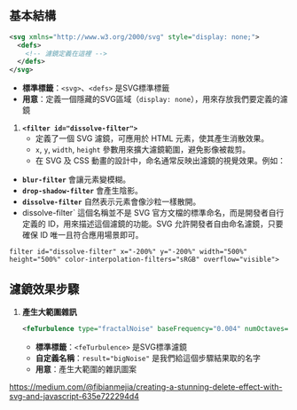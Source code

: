 

## 基本結構
```xml
<svg xmlns="http://www.w3.org/2000/svg" style="display: none;">
  <defs>
    <!-- 濾鏡定義在這裡 -->
  </defs>
</svg>
```

- **標準標籤**：`<svg>`、`<defs>` 是SVG標準標籤
- **用意**：定義一個隱藏的SVG區域（`display: none`），用來存放我們要定義的濾鏡


1. **`<filter id="dissolve-filter">`**  
   - 定義了一個 SVG 濾鏡，可應用於 HTML 元素，使其產生消散效果。  
   - `x`, `y`, `width`, `height` 參數用來擴大濾鏡範圍，避免影像被裁剪。
   - 在 SVG 及 CSS 動畫的設計中，命名通常反映出濾鏡的視覺效果。例如：
- **`blur-filter`** 會讓元素變模糊。
- **`drop-shadow-filter`** 會產生陰影。
- **`dissolve-filter`** 自然表示元素會像沙粒一樣散開。
- dissolve-filter` 這個名稱並不是 SVG 官方文檔的標準命名，而是開發者自行定義的 ID，用來描述這個濾鏡的功能。SVG 允許開發者自由命名濾鏡，只要確保 ID 唯一且符合應用場景即可。
  
```
filter id="dissolve-filter" x="-200%" y="-200%" width="500%" height="500%" color-interpolation-filters="sRGB" overflow="visible">
```

## 濾鏡效果步驟

1. **產生大範圍雜訊**
   ```xml
   <feTurbulence type="fractalNoise" baseFrequency="0.004" numOctaves="1" result="bigNoise" />
   ```
   - **標準標籤**：`<feTurbulence>` 是SVG標準濾鏡
   - **自定義名稱**：`result="bigNoise"` 是我們給這個步驟結果取的名字
   - **用意**：產生大範圍的雜訊圖案

https://medium.com/@fibianmejia/creating-a-stunning-delete-effect-with-svg-and-javascript-635e722294d4
